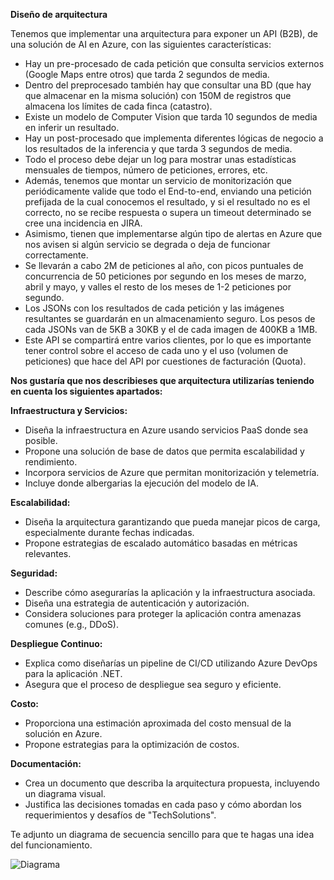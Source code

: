 **Diseño de arquitectura**

Tenemos que implementar una arquitectura para exponer un API (B2B), de una solución de AI en Azure, con las siguientes características:

-   Hay un pre-procesado de cada petición que consulta servicios externos (Google Maps entre otros) que tarda 2 segundos de media.
-   Dentro del preprocesado también hay que consultar una BD (que hay que almacenar en la misma solución) con 150M de registros que almacena los límites de cada finca (catastro).
-   Existe un modelo de Computer Vision que tarda 10 segundos de media en inferir un resultado.
-   Hay un post-procesado que implementa diferentes lógicas de negocio a los resultados de la inferencia y que tarda 3 segundos de media.
-   Todo el proceso debe dejar un log para mostrar unas estadísticas mensuales de tiempos, número de peticiones, errores, etc.
-   Además, tenemos que montar un servicio de monitorización que periódicamente valide que todo el End-to-end, enviando una petición prefijada de la cual conocemos el resultado, y si el resultado no es el correcto, no se recibe respuesta o supera un timeout determinado se cree una incidencia en JIRA.
-   Asimismo, tienen que implementarse algún tipo de alertas en Azure que nos avisen si algún servicio se degrada o deja de funcionar correctamente.
-   Se llevarán a cabo 2M de peticiones al año, con picos puntuales de concurrencia de 50 peticiones por segundo en los meses de marzo, abril y mayo, y valles el resto de los meses de 1-2 peticiones por segundo.
-   Los JSONs con los resultados de cada petición y las imágenes resultantes se guardarán en un almacenamiento seguro. Los pesos de cada JSONs van de 5KB a 30KB y el de cada imagen de 400KB a 1MB.
-   Este API se compartirá entre varios clientes, por lo que es importante tener control sobre el acceso de cada uno y el uso (volumen de peticiones) que hace del API por cuestiones de facturación (Quota).

**Nos gustaría que nos describieses que arquitectura utilizarías teniendo en cuenta los siguientes apartados:**

**Infraestructura y Servicios:**

-   Diseña la infraestructura en Azure usando servicios PaaS donde sea posible.
-   Propone una solución de base de datos que permita escalabilidad y rendimiento.
-   Incorpora servicios de Azure que permitan monitorización y telemetría.
-   Incluye donde albergarias la ejecución del modelo de IA.

**Escalabilidad:**

-   Diseña la arquitectura garantizando que pueda manejar picos de carga, especialmente durante fechas indicadas.
-   Propone estrategias de escalado automático basadas en métricas relevantes.

**Seguridad:**

-   Describe cómo asegurarías la aplicación y la infraestructura asociada.
-   Diseña una estrategia de autenticación y autorización.
-   Considera soluciones para proteger la aplicación contra amenazas comunes (e.g., DDoS).

**Despliegue Continuo:**

-   Explica como diseñarías un pipeline de CI/CD utilizando Azure DevOps para la aplicación .NET.
-   Asegura que el proceso de despliegue sea seguro y eficiente.

**Costo:**

-   Proporciona una estimación aproximada del costo mensual de la solución en Azure.
-   Propone estrategias para la optimización de costos.

**Documentación:**

-   Crea un documento que describa la arquitectura propuesta, incluyendo un diagrama visual.
-   Justifica las decisiones tomadas en cada paso y cómo abordan los requerimientos y desafíos de "TechSolutions".

Te adjunto un diagrama de secuencia sencillo para que te hagas una idea del funcionamiento.

![Diagrama](Diagrama%20Prueba%20técnica.gif)
